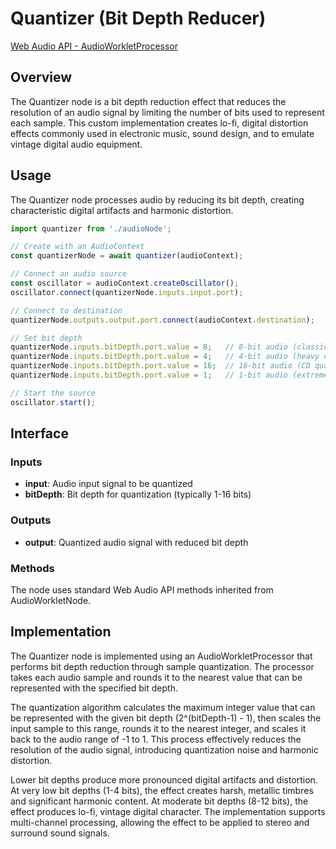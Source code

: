 # Quantizer (Bit Depth Reducer)

[Web Audio API - AudioWorkletProcessor](https://developer.mozilla.org/docs/Web/API/AudioWorkletProcessor)

## Overview

The Quantizer node is a bit depth reduction effect that reduces the resolution of an audio signal by limiting the number of bits used to represent each sample. This custom implementation creates lo-fi, digital distortion effects commonly used in electronic music, sound design, and to emulate vintage digital audio equipment.

## Usage

The Quantizer node processes audio by reducing its bit depth, creating characteristic digital artifacts and harmonic distortion.

```typescript
import quantizer from './audioNode';

// Create with an AudioContext
const quantizerNode = await quantizer(audioContext);

// Connect an audio source
const oscillator = audioContext.createOscillator();
oscillator.connect(quantizerNode.inputs.input.port);

// Connect to destination
quantizerNode.outputs.output.port.connect(audioContext.destination);

// Set bit depth
quantizerNode.inputs.bitDepth.port.value = 8;   // 8-bit audio (classic video game sound)
quantizerNode.inputs.bitDepth.port.value = 4;   // 4-bit audio (heavy digital distortion)
quantizerNode.inputs.bitDepth.port.value = 16;  // 16-bit audio (CD quality - minimal effect)
quantizerNode.inputs.bitDepth.port.value = 1;   // 1-bit audio (extreme distortion)

// Start the source
oscillator.start();
```

## Interface

### Inputs

- **input**: Audio input signal to be quantized
- **bitDepth**: Bit depth for quantization (typically 1-16 bits)

### Outputs

- **output**: Quantized audio signal with reduced bit depth

### Methods

The node uses standard Web Audio API methods inherited from AudioWorkletNode.

## Implementation

The Quantizer node is implemented using an AudioWorkletProcessor that performs bit depth reduction through sample quantization. The processor takes each audio sample and rounds it to the nearest value that can be represented with the specified bit depth.

The quantization algorithm calculates the maximum integer value that can be represented with the given bit depth (2^(bitDepth-1) - 1), then scales the input sample to this range, rounds it to the nearest integer, and scales it back to the audio range of -1 to 1. This process effectively reduces the resolution of the audio signal, introducing quantization noise and harmonic distortion.

Lower bit depths produce more pronounced digital artifacts and distortion. At very low bit depths (1-4 bits), the effect creates harsh, metallic timbres and significant harmonic content. At moderate bit depths (8-12 bits), the effect produces lo-fi, vintage digital character. The implementation supports multi-channel processing, allowing the effect to be applied to stereo and surround sound signals.
